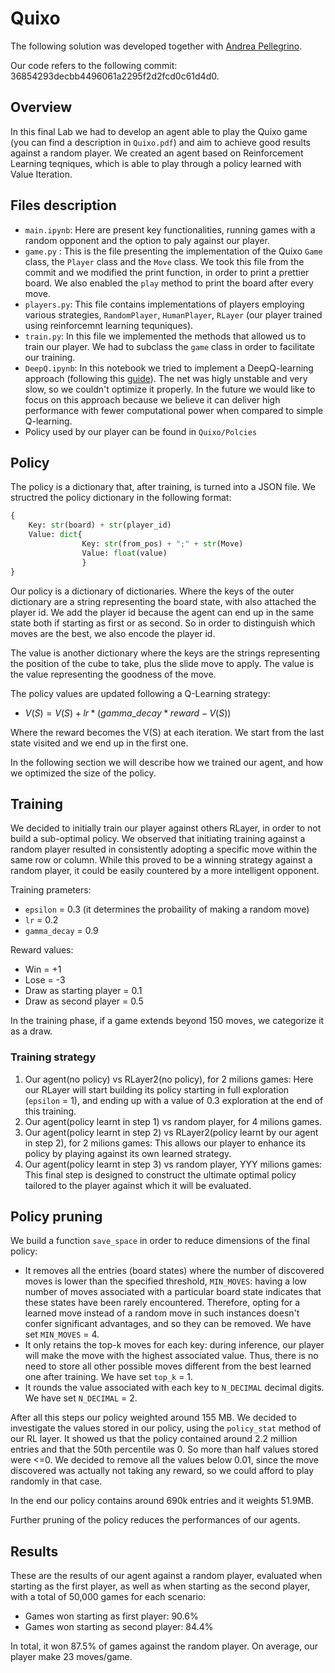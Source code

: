 # Quixo

The following solution was developed together with [Andrea Pellegrino](https://github.com/andry2327/Computational-Intelligence).

Our code refers to the following commit: 36854293decbb4496061a2295f2d2fcd0c61d4d0.

## Overview
In this final Lab we had to develop an agent able to play the Quixo game (you can find a description in ```Quixo.pdf```) and aim to achieve good results against a random player. 
We created an agent based on Reinforcement Learning teqniques, which is able to play through a policy learned with Value Iteration.

## Files description

- ```main.ipynb```: Here are present key functionalities, running games with a random opponent and the option to paly against our player.
- ```game.py``` : This is the file presenting the implementation of the Quixo ```Game``` class, the ```Player``` class and the ```Move``` class. We took this file from the commit and we modified the print function, in order to print a prettier board. We also enabled the ```play``` method to print the board after every move.
- ```players.py```: This file contains implementations of players employing various strategies, ```RandomPlayer```, ```HumanPlayer```,  ```RLayer``` (our player trained using reinforcemnt learning tequniques).
- ```train.py```: In this file we implemented the methods that allowed us to train our player. We had to subclass the ```game``` class in order to facilitate our training. 
- ```DeepQ.ipynb```: In this notebook we tried to implement a DeepQ-learning approach (following this [guide](https://towardsdatascience.com/how-to-teach-an-ai-to-play-games-deep-reinforcement-learning-28f9b920440a)). The net was higly unstable and very slow, so we couldn't optimize it properly. In the future we would like to focus on this approach because we believe it can deliver high performance with fewer computational power when compared to simple Q-learning.
- Policy used by our player can be found in ```Quixo/Polcies```


## Policy
The policy is a dictionary that, after training, is turned into a JSON file. We structred the policy dictionary in the following format:
```python
{
    Key: str(board) + str(player_id)
    Value: dict{
                Key: str(from_pos) + ";" + str(Move)
                Value: float(value)
                }
}
```
Our policy is a dictionary of dictionaries.
Where the keys of the outer dictionary are a string representing the board state, with also attached the player id. We add the player id because the agent can end up in the same state both if starting as first or as second. So in order to distinguish which moves are the best, we also encode the player id.

The value is another dictionary where the keys are the strings representing the position of the cube to take, plus the slide move to apply. The value is the value representing the goodness of the move.

The policy values are updated following a Q-Learning strategy:
- $V(S) = V(S) + lr * (gamma\_decay*reward - V(S))$

Where the reward becomes the V(S) at each iteration. We start from the last state visited and we end up in the first one.

In the following section we will describe how we trained our agent, and how we optimized the size of the policy.

## Training

We decided to initially train our player against others RLayer, in order to not build a sub-optimal policy. We observed that initiating training against a random player resulted in consistently adopting a specific move within the same row or column. While this proved to be a winning strategy against a random player, it could be easily countered by a more intelligent opponent.



Training prameters:
- ```epsilon``` = 0.3 (it determines the probaility of making a random move)
- ```lr``` = 0.2
- ```gamma_decay``` = 0.9

Reward values: 
- Win = +1
- Lose = -3
- Draw as starting player = 0.1
- Draw as second player = 0.5

In the training phase, if a game extends beyond 150 moves, we categorize it as a draw.

### Training strategy

1. Our agent(no policy) vs RLayer2(no policy), for 2 milions games: Here our RLayer will start building its policy starting in full exploration (```epsilon``` = 1), and ending up with a value of 0.3 exploration at the end of this training.
2. Our agent(policy learnt in step 1) vs random player, for 4 milions games.
3. Our agent(policy learnt in step 2) vs RLayer2(policy learnt by our agent in step 2), for 2 milions games: This allows our player to enhance its policy by playing against its own learned strategy.
4. Our agent(policy learnt in step 3) vs random player, YYY milions games: This final step is designed to construct the ultimate optimal policy tailored to the player against which it will be evaluated.

## Policy pruning
We build a function ```save_space``` in order to reduce dimensions of the final policy:
- It removes all the entries (board states) where the number of discovered moves is lower than the specified threshold, `MIN_MOVES`: having a low number of moves associated with a particular board state indicates that these states have been rarely encountered. Therefore, opting for a learned move instead of a random move in such instances doesn't confer significant advantages, and so they can be removed. We have set ```MIN_MOVES``` = 4.
- It only retains the top-k moves for each key: during inference, our player will make the move with the highest associated value. Thus, there is no need to store all other possible moves different from the best learned one after training. We have set `top_k` = 1.
- It rounds the value associated with each key to `N_DECIMAL` decimal digits. We have set `N_DECIMAL` = 2.

After all this steps our policy weighted around 155 MB.
We decided to investigate the values stored in our policy, using the ```policy_stat``` method of our RL layer. 
It showed us that the policy contained around 2.2 million entries and that the 50th percentile was 0. So more than half values stored were <=0.
We decided to remove all the values below 0.01, since the move discovered was actually not taking any reward, so we could afford to play randomly in that case. 

In the end our policy contains around 690k entries and it weights 51.9MB.

Further pruning of the policy reduces the performances of our agents.

## Results

These are the results of our agent against a random player, evaluated when starting as the first player, as well as when starting as the second player, with a total of 50,000 games for each scenario:
- Games won starting as first player: $90.6\%$
- Games won starting as second player: $84.4\%$
  
In total, it won $87.5\%$ of games against the random player.
On average, our player make 23 moves/game.